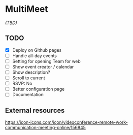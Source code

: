 # MultiMeet
_(TBD)_


## TODO
- [X] Deploy on Github pages
- [ ] Handle all-day events
- [ ] Setting for opening Team for web
- [ ] Show event creator / calendar
- [ ] Show description?
- [ ] Scroll to current
- [ ] RSVP: No
- [ ] Better configuration page
- [ ] Documentation

## External resources
https://icon-icons.com/icon/videoconference-remote-work-communication-meeting-online/156845